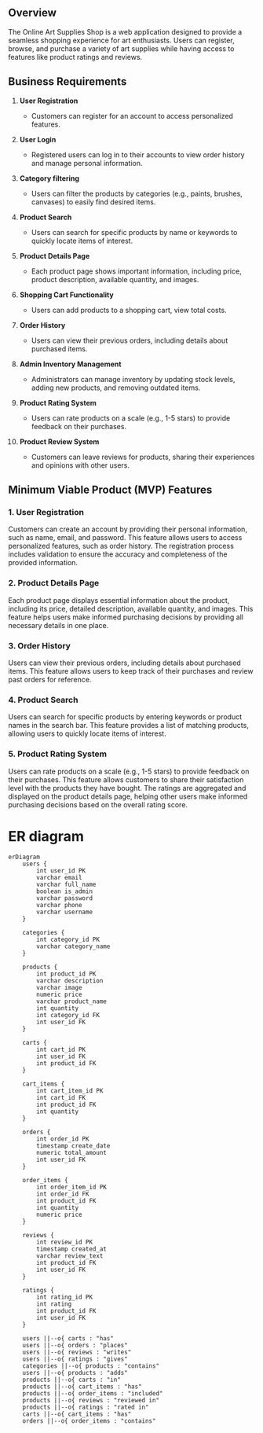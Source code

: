 [//]: # (# Online Art Supplies Shop)

## Overview
The Online Art Supplies Shop is a web application designed to provide a seamless shopping experience for art enthusiasts. 
Users can register, browse, and purchase a variety of art supplies while having access to features like product ratings
and reviews.

## Business Requirements

1. **User Registration**
    - Customers can register for an account to access personalized features.

2. **User Login**
    - Registered users can log in to their accounts to view order history and manage personal information.

3. **Category filtering**
    - Users can filter the products by categories (e.g., paints, brushes, canvases) to easily find desired items.
   
4. **Product Search**
    - Users can search for specific products by name or keywords to quickly locate items of interest.

5. **Product Details Page**
    - Each product page shows important information, including price, product description, available quantity, and images.

6. **Shopping Cart Functionality**
    - Users can add products to a shopping cart, view total costs.

7. **Order History**
    - Users can view their previous orders, including details about purchased items.

8. **Admin Inventory Management**
    - Administrators can manage inventory by updating stock levels, adding new products, and removing outdated items.

9. **Product Rating System**
    - Users can rate products on a scale (e.g., 1-5 stars) to provide feedback on their purchases.

10. **Product Review System**
     - Customers can leave reviews for products, sharing their experiences and opinions with other users.


## Minimum Viable Product (MVP) Features

### 1. User Registration
Customers can create an account by providing their personal information, such as name, email, and password. This 
feature allows users to access personalized features, such as order history. The registration 
process includes validation to ensure the accuracy and completeness of the provided information.

### 2. Product Details Page
Each product page displays essential information about the product, including its price, detailed description, available
quantity, and images. This feature helps users make informed purchasing decisions by providing all necessary details in 
one place. 

### 3. Order History
Users can view their previous orders, including details about purchased items. This feature allows users to keep track
of their purchases and review past orders for reference.

### 4. Product Search
Users can search for specific products by entering keywords or product names in the search bar. This feature provides 
a list of matching products, allowing users to quickly locate items of interest. 

### 5. Product Rating System
Users can rate products on a scale (e.g., 1-5 stars) to provide feedback on their purchases. This feature allows 
customers to share their satisfaction level with the products they have bought. The ratings are aggregated and 
displayed on the product details page, helping other users make informed purchasing decisions based on the overall 
rating score.

# ER diagram
```mermaid
erDiagram
    users {
        int user_id PK
        varchar email
        varchar full_name
        boolean is_admin
        varchar password
        varchar phone
        varchar username
    }

    categories {
        int category_id PK
        varchar category_name
    }

    products {
        int product_id PK
        varchar description
        varchar image
        numeric price
        varchar product_name
        int quantity
        int category_id FK
        int user_id FK
    }

    carts {
        int cart_id PK
        int user_id FK
        int product_id FK
    }

    cart_items {
        int cart_item_id PK
        int cart_id FK
        int product_id FK
        int quantity
    }

    orders {
        int order_id PK
        timestamp create_date
        numeric total_amount
        int user_id FK
    }

    order_items {
        int order_item_id PK
        int order_id FK
        int product_id FK
        int quantity
        numeric price
    }

    reviews {
        int review_id PK
        timestamp created_at
        varchar review_text
        int product_id FK
        int user_id FK
    }

    ratings {
        int rating_id PK
        int rating
        int product_id FK
        int user_id FK
    }

    users ||--o{ carts : "has"
    users ||--o{ orders : "places"
    users ||--o{ reviews : "writes"
    users ||--o{ ratings : "gives"
    categories ||--o{ products : "contains"
    users ||--o{ products : "adds"
    products ||--o{ carts : "in"
    products ||--o{ cart_items : "has"
    products ||--o{ order_items : "included"
    products ||--o{ reviews : "reviewed in"
    products ||--o{ ratings : "rated in"
    carts ||--o{ cart_items : "has"
    orders ||--o{ order_items : "contains"

```

